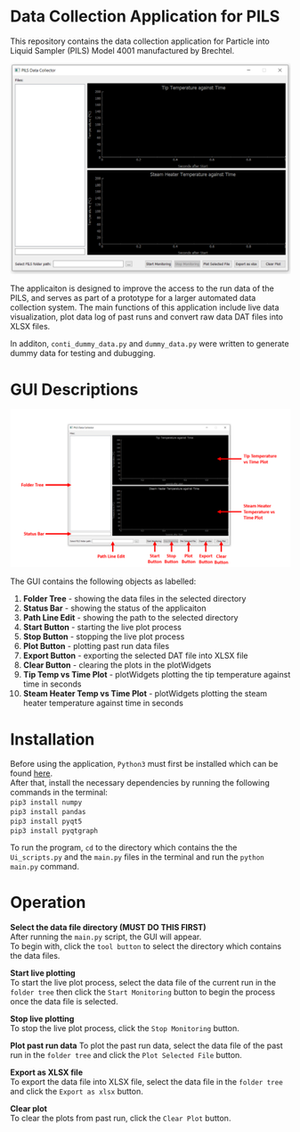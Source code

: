 # Data Collection Application for PILS 
This repository contains the data collection application for Particle into Liquid Sampler (PILS) Model 4001 manufactured by Brechtel. 

![](images/GUI_main.png)

The applicaiton is designed to improve the access to the run data of the PILS, and serves as part of a prototype for a larger automated data collection system. The main functions of this application include live data visualization, plot data log of past runs and convert raw data DAT files into XLSX files.  

In additon, `conti_dummy_data.py` and `dummy_data.py` were written to generate dummy data for testing and dubugging.

# GUI Descriptions
![](images/GUI_label.png)

The GUI contains the following objects as labelled:
1. **Folder Tree** - showing the data files in the selected directory 
2. **Status Bar** - showing the status of the applicaiton
3. **Path Line Edit** - showing the path to the selected directory
4. **Start Button** - starting the live plot process
5. **Stop Button** - stopping the live plot process
6. **Plot Button** - plotting past run data files 
7. **Export Button** - exporting the selected DAT file into XLSX file
8. **Clear Button** - clearing the plots in the plotWidgets
9. **Tip Temp vs Time Plot** - plotWidgets plotting the tip temperature against time in seconds
10. **Steam Heater Temp vs Time Plot** - plotWidgets plotting the steam heater temperature against time in seconds 

# Installation
Before using the application, `Python3` must first be installed which can be found [here](https://www.python.org/downloads/).  
After that, install the necessary dependencies by running the following commands in the terminal:  
`pip3 install numpy`  
`pip3 install pandas`  
`pip3 install pyqt5`  
`pip3 install pyqtgraph`  

To run the program, `cd` to the directory which contains the the `Ui_scripts.py` and the `main.py` files in the terminal and run the `python main.py` command.  

# Operation
**Select the data file directory (MUST DO THIS FIRST)**  
After running the `main.py` script, the GUI will appear.  
To begin with, click the `tool button` to select the directory which contains the data files.  

**Start live plotting**  
To start the live plot process, select the data file of the current run in the `folder tree` then click the `Start Monitoring` button to begin the process once the data file is selected.  

**Stop live plotting**  
To stop the live plot process, click the `Stop Monitoring` button.  

**Plot past run data**
To plot the past run data, select the data file of the past run in the `folder tree` and click the `Plot Selected File` button.  

**Export as XLSX file**  
To export the data file into XLSX file, select the data file in the `folder tree` and click the `Export as xlsx` button.  

**Clear plot**  
To clear the plots from past run, click the `Clear Plot` button. 
